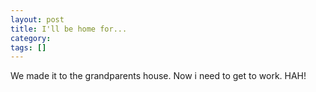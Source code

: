 ```yaml
---
layout: post
title: I'll be home for...
category: 
tags: []
---
```



We made it to the grandparents house.  Now i need to get to work. HAH!
